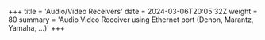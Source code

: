 +++
title = 'Audio/Video Receivers'
date = 2024-03-06T20:05:32Z
weight = 80
summary = 'Audio Video Receiver using Ethernet port (Denon, Marantz, Yamaha, ...)'
+++
